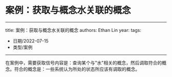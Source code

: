 # 案例：获取与概念水关联的概念


---
title: 案例：获取与概念水关联的概念
authors: Ethan Lin
year:
tags:
  - 日期/2022-07-15 
  - 类型/案例 
---




在案例中，需要获取信号内容是：查询某个与"水"相关的概念，然后调取符合的概念。符合的概念是：一些系统认为所处的状态所应该有调取的概念。


